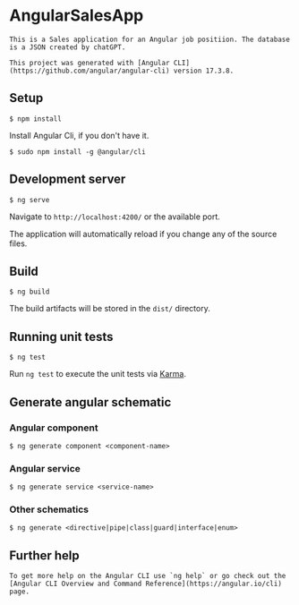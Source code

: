 # AngularSalesApp

    This is a Sales application for an Angular job positiion. The database is a JSON created by chatGPT.

    This project was generated with [Angular CLI](https://github.com/angular/angular-cli) version 17.3.8.

## Setup
    $ npm install

  Install Angular Cli, if you don't have it.

    $ sudo npm install -g @angular/cli


## Development server
    $ ng serve
  
  Navigate to `http://localhost:4200/` or the available port.
  
  The application will automatically reload if you change any of the source files.

## Build
    $ ng build

  The build artifacts will be stored in the `dist/` directory.

## Running unit tests
    $ ng test
  
  Run `ng test` to execute the unit tests via [Karma](https://karma-runner.github.io).


## Generate angular schematic

### Angular component
    $ ng generate component <component-name>

### Angular service
    $ ng generate service <service-name>

### Other schematics
    $ ng generate <directive|pipe|class|guard|interface|enum>


## Further help

    To get more help on the Angular CLI use `ng help` or go check out the [Angular CLI Overview and Command Reference](https://angular.io/cli) page.
